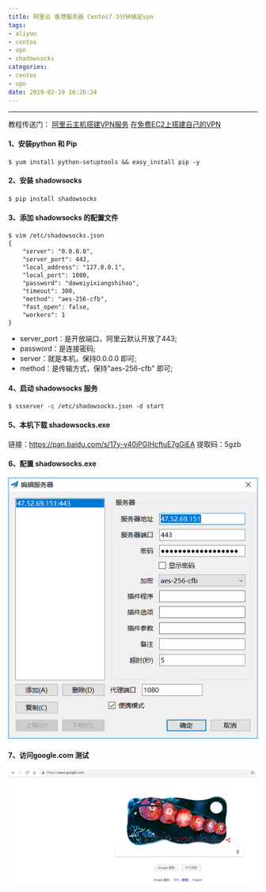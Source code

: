 ```yaml
---
title: 阿里云 香港服务器 Centos7 3分钟搞定vpn
tags:
- aliyun
- centos
- vpn
- shadowsocks
categories:
- centos
- vpn
date: 2019-02-19 16:26:24
---
```


<hr>


教程传送门：
[阿里云主机搭建VPN服务](https://blog.csdn.net/ztx114/article/details/80423705)
[在免费EC2上搭建自己的VPN](https://my.oschina.net/imcf/blog/659230)

#### 1、安装python 和 Pip
```
$ yum install python-setuptools && easy_install pip -y
```

#### 2、安装 shadowsocks
```
$ pip install shadowsocks
```

#### 3、添加 shadowsocks 的配置文件
```
$ vim /etc/shadowsocks.json
{
    "server": "0.0.0.0",
    "server_port": 443,
    "local_address": "127.0.0.1",
    "local_port": 1080,
    "password": "daweiyixiangshihao",
    "timeout": 300,
    "method": "aes-256-cfb",
    "fast_open": false,
    "workers": 1
}
```

- server_port：是开放端口，阿里云默认开放了443;
- password：是连接密码;
- server：就是本机，保持0.0.0.0 即可;
- method：是传输方式，保持"aes-256-cfb" 即可;

#### 4、启动 shadowsocks 服务
```
$ ssserver -c /etc/shadowsocks.json -d start
```

#### 5、本机下载  shadowsocks.exe 
链接：https://pan.baidu.com/s/17y-v40jPGIHcftuE7gGiEA 
提取码：5gzb 

#### 6、配置 shadowsocks.exe 
![](aliyun/1.png)

#### 7、访问google.com 测试
![](aliyun/2.png)

